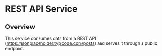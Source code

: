 # REST API Service

## Overview
This service consumes data from a REST API (https://jsonplaceholder.typicode.com/posts) and serves it through a public endpoint.

